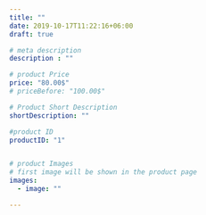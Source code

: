 ```yaml
---
title: ""
date: 2019-10-17T11:22:16+06:00
draft: true

# meta description
description : ""

# product Price
price: "80.00$"
# priceBefore: "100.00$"

# Product Short Description
shortDescription: ""

#product ID
productID: "1"


# product Images
# first image will be shown in the product page
images:
  - image: ""

---
```



